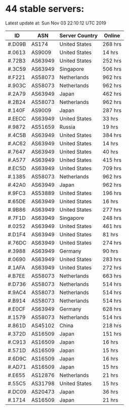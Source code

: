 # 44 stable servers:

Latest update at: Sun Nov 03 22:10:12 UTC 2019

| ID | ASN | Server Country | Online |
| -- | --- | -------------- | ------ |
| #.D09B | AS174 | United States | 268 hrs |
| #.0613 | AS9009 | United States | 14 hrs |
| #.72B3 | AS63949 | United States | 252 hrs |
| #.3C59 | AS63949 | Singapore | 506 hrs |
| #.F221 | AS58073 | Netherlands | 962 hrs |
| #.903C | AS58073 | Netherlands | 962 hrs |
| #.2A79 | AS63949 | Japan | 462 hrs |
| #.2B24 | AS58073 | Netherlands | 962 hrs |
| #.140F | AS9009 | Japan | 287 hrs |
| #.EECC | AS63949 | United States | 33 hrs |
| #.9872 | AS51659 | Russia | 19 hrs |
| #.4C5B | AS63949 | United States | 384 hrs |
| #.AC62 | AS63949 | United States | 14 hrs |
| #.7647 | AS63949 | United States | 40 hrs |
| #.A577 | AS63949 | United States | 415 hrs |
| #.EC5D | AS63949 | United States | 709 hrs |
| #.1385 | AS58073 | Netherlands | 962 hrs |
| #.42A0 | AS63949 | Japan | 962 hrs |
| #.9FC3 | AS53889 | United States | 196 hrs |
| #.65DE | AS63949 | United States | 16 hrs |
| #.9B86 | AS63949 | United States | 277 hrs |
| #.7F1D | AS63949 | Singapore | 248 hrs |
| #.0252 | AS63949 | United States | 461 hrs |
| #.D1F4 | AS63949 | United States | 81 hrs |
| #.76DC | AS63949 | United States | 274 hrs |
| #.3988 | AS63949 | Germany | 90 hrs |
| #.0690 | AS63949 | United States | 283 hrs |
| #.1AFA | AS63949 | United States | 272 hrs |
| #.B7EE | AS58073 | Netherlands | 663 hrs |
| #.D736 | AS58073 | Netherlands | 514 hrs |
| #.9AC4 | AS58073 | Netherlands | 514 hrs |
| #.B914 | AS58073 | Netherlands | 514 hrs |
| #.E0CF | AS63949 | Germany | 628 hrs |
| #.1579 | AS58073 | Netherlands | 514 hrs |
| #.861D | AS45102 | China | 218 hrs |
| #.372D | AS16509 | Japan | 151 hrs |
| #.C913 | AS16509 | Japan | 16 hrs |
| #.571D | AS16509 | Japan | 15 hrs |
| #.6D9C | AS16509 | Japan | 16 hrs |
| #.AD71 | AS16509 | Japan | 15 hrs |
| #.E655 | AS12876 | Netherlands | 21 hrs |
| #.55C5 | AS31798 | United States | 15 hrs |
| #.DC09 | AS20473 | Japan | 36 hrs |
| #.1714 | AS16509 | Japan | 21 hrs |

